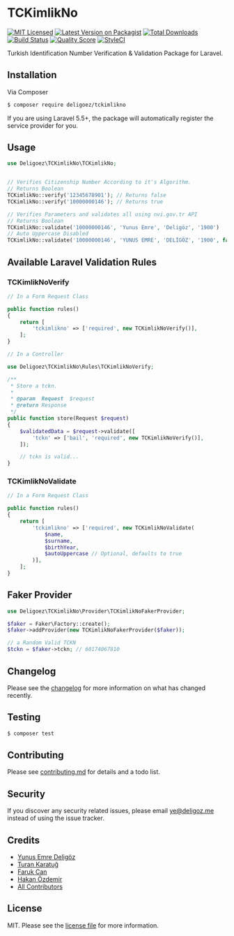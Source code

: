 # TCKimlikNo

[![MIT Licensed][ico-license]](license.md)
[![Latest Version on Packagist][ico-version]][link-packagist]
[![Total Downloads][ico-downloads]][link-downloads]
[![Build Status][ico-travis]][link-travis]
[![Quality Score][ico-scrutinizer]][link-scrutinizer]
[![StyleCI][ico-styleci]][link-styleci]

Turkish Identification Number Verification & Validation Package for Laravel.

## Installation

Via Composer

``` bash
$ composer require deligoez/tckimlikno
```

If you are using Laravel 5.5+, the package will automatically register the service provider for you.

## Usage

``` php
use Deligoez\TCKimlikNo\TCKimlikNo;


// Verifies Citizenship Number According to it's Algorithm.
// Returns Boolean
TCKimlikNo::verify('12345678901'); // Returns false
TCKimlikNo::verify('10000000146'); // Returns true

// Verifies Parameters and validates all using nvi.gov.tr API
// Returns Boolean
TCKimlikNo::validate('10000000146', 'Yunus Emre', 'Deligöz', '1900')
// Auto Uppercase Disabled
TCKimlikNo::validate('10000000146', 'YUNUS EMRE', 'DELİGÖZ', '1900', false)
```

## Available Laravel Validation Rules

### TCKimlikNoVerify

```php
// In a Form Request Class

public function rules()
{
    return [
        'tckimlikno' => ['required', new TCKimlikNoVerify()],
    ];
}
```

```php
// In a Controller

use Deligoez\TCKimlikNo\Rules\TCKimlikNoVerify;

/**
 * Store a tckn.
 *
 * @param  Request  $request
 * @return Response
 */
public function store(Request $request)
{
    $validatedData = $request->validate([
        'tckn' => ['bail', 'required', new TCKimlikNoVerify()],
    ]);

    // tckn is valid...
}
```

### TCKimlikNoValidate

```php
// In a Form Request Class

public function rules()
{
    return [
        'tckimlikno' => ['required', new TCKimlikNoValidate(
            $name,
            $surname,
            $birthYear,
            $autoUppercase // Optional, defaults to true
        )],
    ];
}
```

## Faker Provider

```php
use Deligoez\TCKimlikNo\Provider\TCKimlikNoFakerProvider;

$faker = Faker\Factory::create();
$faker->addProvider(new TCKimlikNoFakerProvider($faker));

// a Random Valid TCKN
$tckn = $faker->tckn; // 60174067810 
```

## Changelog

Please see the [changelog](changelog.md) for more information on what has changed recently.

## Testing

``` bash
$ composer test
```

## Contributing

Please see [contributing.md](contributing.md) for details and a todo list.

## Security

If you discover any security related issues, please email ye@deligoz.me instead of using the issue tracker.

## Credits

- [Yunus Emre Deligöz][link-author]
- [Turan Karatuğ](https://github.com/tkaratug)
- [Faruk Can](https://github.com/frkcn)
- [Hakan Özdemir](https://github.com/hozdemir)
- [All Contributors][link-contributors]

## License

MIT. Please see the [license file](license.md) for more information.

[ico-version]: https://img.shields.io/packagist/v/deligoez/tckimlikno.svg?style=flat-square
[ico-license]: https://img.shields.io/badge/license-MIT-brightgreen.svg?style=flat-square
[ico-downloads]: https://img.shields.io/packagist/dt/deligoez/tckimlikno.svg?style=flat-square
[ico-travis]: https://img.shields.io/travis/deligoez/tckimlikno/master.svg?style=flat-square
[ico-styleci]: https://styleci.io/repos/193854934/shield
[ico-scrutinizer]: https://img.shields.io/scrutinizer/g/deligoez/tckimlikno.svg?style=flat-square

[link-packagist]: https://packagist.org/packages/deligoez/tckimlikno
[link-downloads]: https://packagist.org/packages/deligoez/tckimlikno
[link-travis]: https://travis-ci.org/deligoez/tckimlikno
[link-styleci]: https://styleci.io/repos/193854934
[link-scrutinizer]: https://scrutinizer-ci.com/g/deligoez/tckimlikno
[link-author]: https://github.com/deligoez
[link-contributors]: ../../contributors
